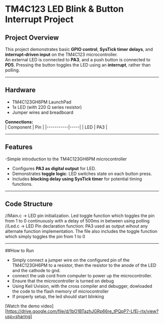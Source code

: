 # TM4C123 LED Blink & Button Interrupt Project

## Project Overview
This project demonstrates basic **GPIO control**, **SysTick timer delays**, and **interrupt-driven input** on the TM4C123 microcontroller.  
An external LED is connected to **PA3**, and a push button is connected to **PD5**. Pressing the button toggles the LED using an **interrupt**, rather than polling.

---

## Hardware
- TM4C123GH6PM LaunchPad  
- 1x LED (with 220 Ω series resistor)  
- Jumper wires and breadboard  

**Connections:**  
| Component | Pin |
|-----------|-----|
| LED       | PA3 |


---

## Features
-Simple introduction to the TM4C123GH6PM microcontroller
- Configures **PA3 as digital output** for LED.     
- Demonstrates **toggle logic**: LED switches state on each button press.  
- Includes **blocking delay using SysTick timer** for potential timing functions.

---

## Code Structure
//Main.c -> LED pin initialization. Led toggle function which toggles the pin from 1 to 0 continuously with a delay of 500ms in between using polling
//Led.c -> LED Pin declaration function: PA3 used as output wihout any alternate function implementation. The file also includes the toggle function which simply toggles the pin from 1 to 0

---

##How to Run
- Simply connect a jumper wire on the configured pin of the TM4C123GH6PM to a resistor, then the resistor to the anode of the LED and the cathode to gnd.
- connect the usb cord from computer to power up the microcontroller.
- Ensure that the microcontroller is turned on debug
- Using Keil Uvision, with the cross compiler and debugger, dowloaded the code to the flash memory of microcontroller
- If properly setup, the led should start blinking

[Watch the demo video][https://drive.google.com/file/d/1bO1BTazhJGRp66re_tPQpP7-LfEj-rIx/view?usp=sharing]


